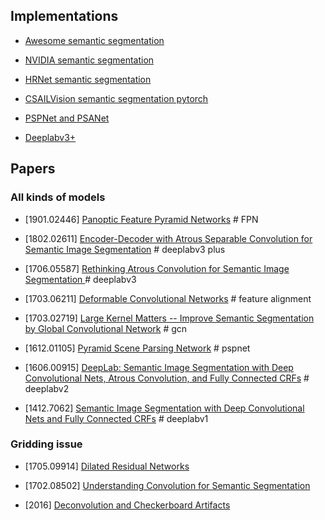 ## Implementations
- [Awesome semantic segmentation](https://github.com/mrgloom/awesome-semantic-segmentation)

- [NVIDIA semantic segmentation](https://github.com/NVIDIA/semantic-segmentation)

- [HRNet semantic segmentation](https://github.com/HRNet/HRNet-Semantic-Segmentation)

- [CSAILVision semantic segmentation pytorch](https://github.com/CSAILVision/semantic-segmentation-pytorch)

- [PSPNet and PSANet](https://github.com/hszhao/semseg)

- [Deeplabv3+](https://github.com/jfzhang95/pytorch-deeplab-xception)

## Papers

### All kinds of models 

- [1901.02446] [Panoptic Feature Pyramid Networks](https://arxiv.org/abs/1901.02446) # FPN

- [1802.02611] [Encoder-Decoder with Atrous Separable
Convolution for Semantic Image Segmentation](https://arxiv.org/abs/1802.02611) # deeplabv3 plus

- [1706.05587] [Rethinking Atrous Convolution for Semantic Image Segmentation
](https://arxiv.org/abs/1706.05587v3) # deeplabv3

- [1703.06211] [Deformable Convolutional Networks](https://arxiv.org/abs/1703.06211) # feature alignment

- [1703.02719] [Large Kernel Matters -- Improve Semantic Segmentation by Global Convolutional Network](https://arxiv.org/abs/1703.02719) # gcn

- [1612.01105] [Pyramid Scene Parsing Network](https://arxiv.org/abs/1612.01105) # pspnet

- [1606.00915] [DeepLab: Semantic Image Segmentation with Deep Convolutional Nets, Atrous Convolution, and Fully Connected CRFs](https://arxiv.org/abs/1606.00915) #  deeplabv2

- [1412.7062] [Semantic Image Segmentation with Deep Convolutional Nets and Fully Connected CRFs](https://arxiv.org/abs/1412.7062) # deeplabv1

### Gridding issue

- [1705.09914] [Dilated Residual Networks](https://arxiv.org/abs/1705.09914)

- [1702.08502] [Understanding Convolution for Semantic Segmentation](https://arxiv.org/abs/1702.08502)

- [2016] [Deconvolution and Checkerboard Artifacts](https://distill.pub/2016/deconv-checkerboard/)
